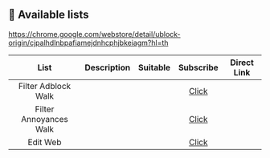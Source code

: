 ## :page_facing_up: Available lists

https://chrome.google.com/webstore/detail/ublock-origin/cjpalhdlnbpafiamejdnhcphjbkeiagm?hl=th

| List | Description  | Suitable | Subscribe | Direct Link |
|:---------:|:-------------:|:--------:|:-------:|:--------:|
Filter Adblock Walk  |  |  | [Click][Thai Ads Filter Subscribe] | 
Filter Annoyances Walk  |  |  | [Click][Thai Annoyance Filter Subscribe] | 
Edit Web |  |  | [Click][my-kUltra] | 


[Thai Ads Filter Subscribe]: https://subscribe.adblockplus.org/?location=https://adblock-thai.github.io/thai-ads-filter/subscription.txt&amp;title=Filter%20Adblock%20Walk
[Thai Annoyance Filter Subscribe]: https://subscribe.adblockplus.org/?location=https://adblock-thai.github.io/thai-ads-filter/annoyance.txt&amp;title=Filter%20Annoyances%20Walk
[my-kUltra]: https://subscribe.adblockplus.org/?location=https://github.com/kUltraBoy/FilterNOT/raw/b94831fb2a430a0518951102033a70cc5cffab52/PR/my-ublock.txt&amp;title=Filter%20VIP%20PRO

[ads filter size]: https://img.badgesize.io/adblock-thai/thai-ads-filter/gh-pages/subscription.txt?style=flat-round&label=size
[annoy filter size]: https://img.badgesize.io/adblock-thai/thai-ads-filter/gh-pages/annoyance.txt?style=flat-round&label=size

[uBO]: https://adblock-thai.github.io/adblock_logo/ublock.png
[AG]: https://adblock-thai.github.io/adblock_logo/adguard_new.png
[ADB]: https://adblock-thai.github.io/adblock_logo/adblock.png
[ABP]: https://adblock-thai.github.io/adblock_logo/adblock_plus.png
[ADNU]: https://adblock-thai.github.io/adblock_logo/ad_nauseam.png
